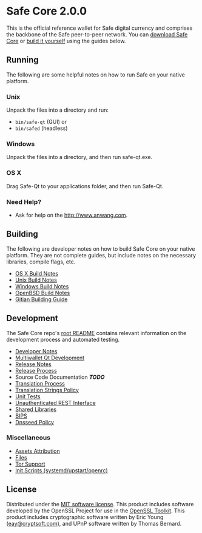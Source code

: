 Safe Core 2.0.0
=====================

This is the official reference wallet for Safe digital currency and comprises the backbone of the Safe peer-to-peer network. You can [download Safe Core](http://www.anwang.com/downloads/) or [build it yourself](#building) using the guides below.

Running
---------------------
The following are some helpful notes on how to run Safe on your native platform.

### Unix

Unpack the files into a directory and run:

- `bin/safe-qt` (GUI) or
- `bin/safed` (headless)

### Windows

Unpack the files into a directory, and then run safe-qt.exe.

### OS X

Drag Safe-Qt to your applications folder, and then run Safe-Qt.

### Need Help?

* Ask for help on the http://www.anwang.com.

Building
---------------------
The following are developer notes on how to build Safe Core on your native platform. They are not complete guides, but include notes on the necessary libraries, compile flags, etc.

- [OS X Build Notes](build-osx.md)
- [Unix Build Notes](build-unix.md)
- [Windows Build Notes](build-windows.md)
- [OpenBSD Build Notes](build-openbsd.md)
- [Gitian Building Guide](gitian-building.md)

Development
---------------------
The Safe Core repo's [root README](/README.md) contains relevant information on the development process and automated testing.

- [Developer Notes](developer-notes.md)
- [Multiwallet Qt Development](multiwallet-qt.md)
- [Release Notes](release-notes.md)
- [Release Process](release-process.md)
- Source Code Documentation ***TODO***
- [Translation Process](translation_process.md)
- [Translation Strings Policy](translation_strings_policy.md)
- [Unit Tests](unit-tests.md)
- [Unauthenticated REST Interface](REST-interface.md)
- [Shared Libraries](shared-libraries.md)
- [BIPS](bips.md)
- [Dnsseed Policy](dnsseed-policy.md)

### Miscellaneous
- [Assets Attribution](assets-attribution.md)
- [Files](files.md)
- [Tor Support](tor.md)
- [Init Scripts (systemd/upstart/openrc)](init.md)

License
---------------------
Distributed under the [MIT software license](http://www.opensource.org/licenses/mit-license.php).
This product includes software developed by the OpenSSL Project for use in the [OpenSSL Toolkit](https://www.openssl.org/). This product includes
cryptographic software written by Eric Young ([eay@cryptsoft.com](mailto:eay@cryptsoft.com)), and UPnP software written by Thomas Bernard.
